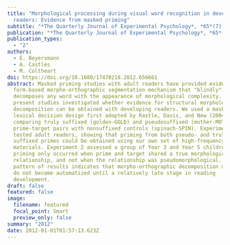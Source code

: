 ```yaml
---
title: "Morphological processing during visual word recognition in developing
  readers: Evidence from masked priming"
subtitle: "*The Quarterly Journal of Experimental Psychology*, *65*(7), 1306–1326"
publication: "*The Quarterly Journal of Experimental Psychology*, *65*(7), 1306–1326"
publication_types:
  - "2"
authors:
  - E. Beyersmann
  - A. Castles
  - M. Coltheart
doi: https://doi.org/10.1080/17470218.2012.656661
abstract: Masked priming studies with adult readers have provided evidence for a
  form-based morpho-orthographic segmentation mechanism that "blindly"
  decomposes any word with the appearance of morphological complexity. The
  present studies investigated whether evidence for structural morphological
  decomposition can be obtained with developing readers. We used a masked primed
  lexical decision design first adopted by Rastle, Davis, and New (2004),
  comparing truly suffixed (golden-GOLD) and pseudosuffixed (mother-MOTH)
  prime-target pairs with nonsuffixed controls (spinach-SPIN). Experiment 1
  tested adult readers, showing that priming from both pseudo- and truly
  suffixed primes could be obtained using our own set of high-frequency word
  materials. Experiment 2 assessed a group of Year 3 and Year 5 children, but
  priming only occurred when prime and target shared a true morphological
  relationship, and not when the relationship was pseudomorphological. This
  pattern of results indicates that morpho-orthographic decomposition mechanisms
  do not become automatized until a relatively late stage in reading
  development.
draft: false
featured: false
image:
  filename: featured
  focal_point: Smart
  preview_only: false
summary: "2012"
date: 2012-01-01T01:57:13.623Z
---
```

